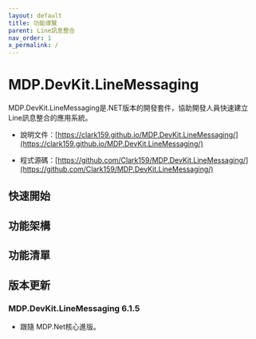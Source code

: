 ```yaml
---
layout: default
title: 功能導覽
parent: Line訊息整合
nav_order: 1
x_permalink: /
---
```



# MDP.DevKit.LineMessaging

MDP.DevKit.LineMessaging是.NET版本的開發套件，協助開發人員快速建立Line訊息整合的應用系統。

- 說明文件：[https://clark159.github.io/MDP.DevKit.LineMessaging/](https://clark159.github.io/MDP.DevKit.LineMessaging/)

- 程式源碼：[https://github.com/Clark159/MDP.DevKit.LineMessaging/](https://github.com/Clark159/MDP.DevKit.LineMessaging/)


## 快速開始


## 功能架構


## 功能清單


## 版本更新

### MDP.DevKit.LineMessaging 6.1.5

- 跟隨 MDP.Net核心進版。